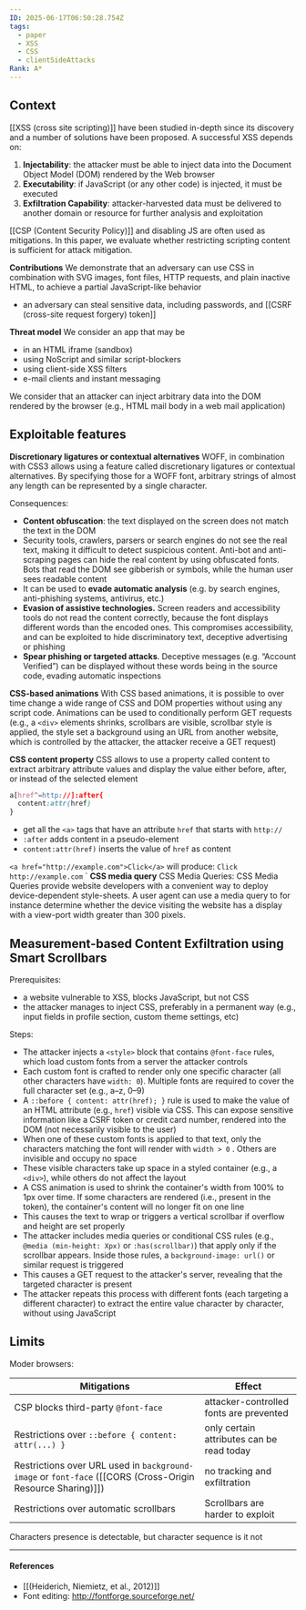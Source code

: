 ```yaml
---
ID: 2025-06-17T06:50:28.754Z
tags:
  - paper
  - XSS
  - CSS
  - clientSideAttacks
Rank: A*
---
```

## Context

[[XSS (cross site scripting)]] have been studied in-depth since its discovery and a number of solutions have been proposed. A successful XSS depends on:
1. **Injectability**: the attacker must be able to inject data into the Document Object Model (DOM) rendered by the Web browser
2. **Executability**: if JavaScript (or any other code) is injected, it must be executed
3. **Exfiltration Capability**: attacker-harvested data must be delivered to another domain or resource for further analysis and exploitation

[[CSP (Content Security Policy)]] and disabling JS are often used as mitigations.
In this paper, we evaluate whether restricting scripting content is sufficient for attack mitigation.

**Contributions**
We demonstrate that an adversary can use CSS in combination with SVG images, font files, HTTP requests, and plain inactive HTML, to achieve a partial JavaScript-like behavior
- an adversary can steal sensitive data, including passwords, and [[CSRF (cross-site request forgery) token]]

**Threat model**
We consider an app that may be
- in an HTML iframe (sandbox)
- using NoScript and similar script-blockers
- using client-side XSS filters
- e-mail clients and instant messaging

We consider that an attacker can inject arbitrary data into the DOM rendered by the browser (e.g., HTML mail body in a web mail application)

## Exploitable features

**Discretionary ligatures or contextual alternatives**
WOFF, in combination with CSS3 allows using a feature called discretionary ligatures or contextual alternatives. By specifying those for a WOFF font, arbitrary strings of almost any length can be represented by a single character.

Consequences:
- **Content obfuscation**: the text displayed on the screen does not match the text in the DOM
- Security tools, crawlers, parsers or search engines do not see the real text, making it difficult to detect suspicious content. Anti-bot and anti-scraping pages can hide the real content by using obfuscated fonts. Bots that read the DOM see gibberish or symbols, while the human user sees readable content
- It can be used to **evade automatic analysis** (e.g. by search engines, anti-phishing systems, antivirus, etc.)
- **Evasion of assistive technologies.** Screen readers and accessibility tools do not read the content correctly, because the font displays different words than the encoded ones. This compromises accessibility, and can be exploited to hide discriminatory text, deceptive advertising or phishing
- **Spear phishing or targeted attacks**. Deceptive messages (e.g. “Account Verified”) can be displayed without these words being in the source code, evading automatic inspections

**CSS-based animations**
With CSS based animations, it is possible to over time change a wide range of CSS and DOM properties without using any script code. Animations can be used to conditionally perform GET requests (e.g., a `<div>` elements shrinks, scrollbars are visible, scrollbar style is applied, the style set a background using an URL from another website, which is controlled by the attacker, the attacker receive a GET request)

**CSS content property**
CSS allows to use a property called content to extract arbitrary attribute values and display the value either before, after, or instead of the selected element

```css
a[href^=http://]:after{
  content:attr(href)
}
```
- get all the `<a>` tags that have an attribute `href` that starts with `http://`
- `:after` adds content in a pseudo-element
- `content:attr(href)` inserts the value of `href` as content

`<a href="http://example.com">Click</a>` will produce: `Click http://example.com`
`
**CSS media query**
CSS Media Queries: CSS Media Queries provide website developers with a convenient way to deploy device-dependent style-sheets. A user agent can use a media query to for instance determine whether the device visiting the website has a display with a view-port width greater than 300 pixels.

## Measurement-based Content Exfiltration using Smart Scrollbars

Prerequisites:
- a website vulnerable to XSS, blocks JavaScript, but not CSS
- the attacker manages to inject CSS, preferably in a permanent way (e.g., input fields in profile section, custom theme settings, etc)

Steps:
- The attacker injects a `<style>` block that contains `@font-face` rules, which load custom fonts from a server the attacker controls
- Each custom font is crafted to render only one specific character (all other characters have `width: 0`). Multiple fonts are required to cover the full character set (e.g., a–z, 0–9)
- A `::before { content: attr(href); }` rule is used to make the value of an HTML attribute (e.g., `href`) visible via CSS. This can expose sensitive information like a CSRF token or credit card number, rendered into the DOM (not necessarily visible to the user)
- When one of these custom fonts is applied to that text, only the characters matching the font will render with `width > 0` . Others are invisible and occupy no space
- These visible characters take up space in a styled container (e.g., a `<div>`), while others do not affect the layout
- A CSS animation is used to shrink the container's width from 100% to 1px over time. If some characters are rendered (i.e., present in the token), the container's content will no longer fit on one line
- This causes the text to wrap or triggers a vertical scrollbar if overflow and height are set properly
- The attacker includes media queries or conditional CSS rules (e.g., `@media (min-height: Xpx)` or `:has(scrollbar)`) that apply only if the scrollbar appears. Inside those rules, a `background-image: url()` or similar request is triggered
- This causes a GET request to the attacker's server, revealing that the targeted character is present
- The attacker repeats this process with different fonts (each targeting a different character) to extract the entire value character by character, without using JavaScript

## Limits

Moder browsers:

| Mitigations                                                                                                | Effect                                    |
| ---------------------------------------------------------------------------------------------------------- | ----------------------------------------- |
| CSP blocks third-party `@font-face`                                                                        | attacker-controlled fonts are prevented   |
| Restrictions over `::before { content: attr(...) }`                                                        | only certain attributes can be read today |
| Restrictions over URL used in `background-image` or `font-face` ([[CORS (Cross-Origin Resource Sharing)]]) | no tracking and exfiltration              |
| Restrictions over automatic scrollbars                                                                     | Scrollbars are harder to exploit          |
Characters presence is detectable, but character sequence is it not

---
#### References
- [[(Heiderich, Niemietz, et al., 2012)]]
- Font editing: http://fontforge.sourceforge.net/

